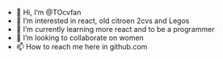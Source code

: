 - 👋 Hi, I’m @TOcvfan
- 👀 I’m interested in react, old citroen 2cvs and Legos
- 🌱 I’m currently learning more react and to be a programmer 
- 💞️ I’m looking to collaborate on women
- 📫 How to reach me here in github.com

<!---
TOcvfan/TOcvfan is a ✨ special ✨ repository because its `README.md` (this file) appears on your GitHub profile.
You can click the Preview link to take a look at your changes.
--->
